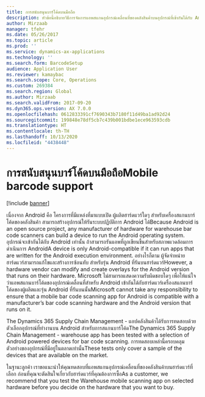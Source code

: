 ```yaml
---
title: การสนับสนุนบาร์โค้ดบนมือถือ
description: หัวข้อนี้อธิบายวิธีการจัดการแอพสแกนอุปกรณ์เคลื่อนที่ของคลังสินค้าบนอุปกรณ์ที่เข้ากันได้กับ Android
author: Mirzaab
manager: tfehr
ms.date: 05/26/2017
ms.topic: article
ms.prod: ''
ms.service: dynamics-ax-applications
ms.technology: ''
ms.search.form: BarcodeSetup
audience: Application User
ms.reviewer: kamaybac
ms.search.scope: Core, Operations
ms.custom: 269384
ms.search.region: Global
ms.author: Mirzaab
ms.search.validFrom: 2017-09-20
ms.dyn365.ops.version: AX 7.0.0
ms.openlocfilehash: 0612833391cf7690343b7180f11d49ba1ad92d24
ms.sourcegitcommit: 199848e78df5cb7c439b001bdbe1ece963593cdb
ms.translationtype: HT
ms.contentlocale: th-TH
ms.lasthandoff: 10/13/2020
ms.locfileid: "4438448"
---
```

# <a name="mobile-barcode-support"></a><span data-ttu-id="37a42-103">การสนับสนุนบาร์โค้ดบนมือถือ</span><span class="sxs-lookup"><span data-stu-id="37a42-103">Mobile barcode support</span></span>

[!include [banner](../includes/banner.md)]

<span data-ttu-id="37a42-104">เนื่องจาก Android คือ โครงการที่มีแหล่งที่มาแบบเปิด ผู้ผลิตฮาร์ดแวร์ใดๆ สำหรับเครื่องสแกนบาร์โค้ดของคลังสินค้า สามารถสร้างอุปกรณ์ให้รันระบบปฏิบัติการ Android ได้</span><span class="sxs-lookup"><span data-stu-id="37a42-104">Because Android is an open source project, any manufacturer of hardware for warehouse bar code scanners can build a device to run the Android operating system.</span></span> <span data-ttu-id="37a42-105">อุปกรณ์จะเข้ากันได้กับ Android เท่านั้น ถ้าสามารถรันแอพที่ถูกเขียนขึ้นสำหรับสภาพแวดล้อมการดำเนินการ Android</span><span class="sxs-lookup"><span data-stu-id="37a42-105">A device is only Android-compatible if it can run apps that are written for the Android execution environment.</span></span>
<span data-ttu-id="37a42-106">อย่างไรก็ตาม ผู้จัดจำหน่ายฮาร์ดแวร์สามารถแก้ไขและสร้างการซ้อนทับ สำหรับรุ่น Android ที่รันบนฮาร์ดแวร์</span><span class="sxs-lookup"><span data-stu-id="37a42-106">However, a hardware vendor can modify and create overlays for the Android version that runs on their hardware.</span></span> <span data-ttu-id="37a42-107">Microsoft ไม่สามารถแสดงความรับผิดชอบใดๆ เพื่อให้แน่ใจว่าแอพสแกนบาร์โค้ดของอุปกรณ์เคลื่อนที่สำหรับ Android เข้ากันได้กับฮาร์ดแวร์เครื่องสแกนบาร์โค้ดของผู้ผลิตและรุ่น Android ที่รันบนนั้น</span><span class="sxs-lookup"><span data-stu-id="37a42-107">Microsoft cannot take any responsibility to ensure that a mobile bar code scanning app for Android is compatible with a manufacturer’s bar code scanning hardware and the Android version that runs on it.</span></span> 

<span data-ttu-id="37a42-108">The Dynamics 365 Supply Chain Management - แอปคลังสินค้าได้รับการทดสอบด้วยตัวเลือกอุปกรณ์ที่ทำงานบน Android สำหรับการสแกนบาร์โค้ด</span><span class="sxs-lookup"><span data-stu-id="37a42-108">The Dynamics 365 Supply Chain Management - warehouse app has been tested with a selection of Android powered devices for bar code scanning.</span></span> <span data-ttu-id="37a42-109">การทดสอบเหล่านี้ครอบคลุมตัวอย่างของอุปกรณ์ที่มีอยู่ในตลาดเท่านั้น</span><span class="sxs-lookup"><span data-stu-id="37a42-109">These tests only cover a sample of the devices that are available on the market.</span></span>

<span data-ttu-id="37a42-110">ในฐานะลูกค้า เราขอแนะนำให้คุณทดสอบที่แอพสแกนอุปกรณ์เคลื่อนที่ของคลังสินค้าบนฮาร์ดแวร์ที่เลือก ก่อนที่คุณจะตัดสินใจเกี่ยวกับฮาร์ดแวร์ที่คุณต้องการซื้อ</span><span class="sxs-lookup"><span data-stu-id="37a42-110">As a customer, we recommend that you test the Warehouse mobile scanning app on selected hardware before you decide on the hardware that you want to buy.</span></span>

